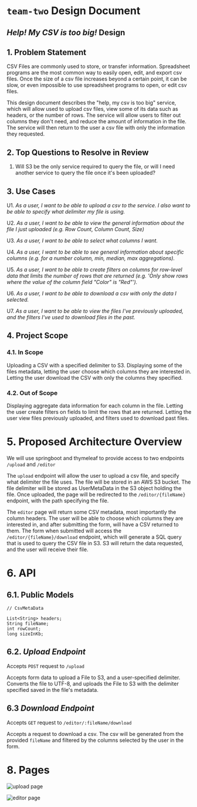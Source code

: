 # `team-two` Design Document

## *Help! My CSV is too big!* Design

## 1. Problem Statement

CSV Files are commonly used to store, or transfer information. Spreadsheet programs are the most common way to easily open, edit, and export csv files. Once the size of a csv file increases beyond a certain point, it can be slow, or even impossible to use spreadsheet programs to open, or edit csv files.

This design document describes the "help, my csv is too big" service, which will allow used to upload csv files, view some of its data such as headers, or the number of rows. The service will allow users to filter out columns they don't need, and reduce the amount of information in the file. The service will then return to the user a csv file with only the information they requested.


## 2. Top Questions to Resolve in Review

1. Will S3 be the only service required to query the file, or will I need another service to query the file once it's been uploaded?


## 3. Use Cases

U1. *As a user, I want to be able to upload a csv to the service. I also want to be able to specify what delimiter my file is using.*

U2. *As a user, I want to be able to view the general information about the file I just uploaded (e.g. Row Count, Column Count, Size)*

U3. *As a user, I want to be able to select what columns I want.*

U4. *As a user, I want to be able to see general information about specific columns (e.g. for a number column, min, median, max aggregations).*

U5. *As a user, I want to be able to create filters on columns for row-level data that limits the number of rows that are returned (e.g. 'Only show rows where the value of the column field "Color" is "Red"').*

U6. *As a user, I want to be able to download a csv with only the data I selected.*

U7. *As a user, I want to be able to view the files I've previously uploaded, and the filters I've used to download files in the past.*

## 4. Project Scope

### 4.1. In Scope

Uploading a CSV with a specified delimiter to S3.
Displaying some of the files metadata, letting the user choose which columns they are interested in.
Letting the user download the CSV with only the columns they specified.


### 4.2. Out of Scope

Displaying aggregate data information for each column in the file.
Letting the user create filters on fields to limit the rows that are returned.
Letting the user view files previously uploaded, and filters used to download past files.

# 5. Proposed Architecture Overview

We will use springboot and thymeleaf to provide access to two endpoints `/upload` and `/editor`

The `upload` endpoint will allow the user to upload a csv file, and specify what delimiter the file uses. The file will be stored in an AWS S3 bucket. The file delimiter will be stored as UserMetaData in the S3 object holding the file.
Once uploaded, the page will be redirected to the `/editor/{fileName}` endpoint, with the path specifying the file.

The `editor` page will return some CSV metadata, most importantly the column headers. The user will be able to choose which columns they are interested in, and after submitting the form, will have a CSV returned to them.
The form when submitted will access the `/editor/{fileName}/download` endpoint, which will generate a SQL query that is used to query the CSV file in S3. S3 will return the data requested, and the user will receive their file.

# 6. API

## 6.1. Public Models

```
// CsvMetaData

List<String> headers;
String fileName;
int rowCount;
long sizeInKb;
```

## 6.2. *Upload Endpoint*

Accepts `POST` request to `/upload`

Accepts form data to upload a File to S3, and a user-specified delimiter. Converts the file to UTF-8, and uploads the File to S3 with the delimiter specified saved in the file's metadata.



## 6.3 *Download Endpoint*

Accepts `GET` request to `/editor/:fileName/download`

Accepts a request to download a csv. The csv will be generated from the provided `fileName` and filtered by the columns selected by the user in the form.


# 8. Pages

![upload page](images/design_document/upload_page.png)

![editor page](images/design_document/editor_page.png)